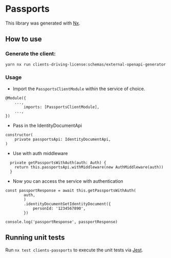 # Passports

This library was generated with [Nx](https://nx.dev).

## How to use

### Generate the client:

```sh
yarn nx run clients-driving-license:schemas/external-openapi-generator
```

### Usage

- Import the `PassportsClientModule` within the service of choice.

```
@Module({
    ...,
        imports: [PassportsClientModule],
    ...,
})
```

- Pass in the IdentityDocumentApi

```
constructor(
    private passportsApi: IdentityDocumentApi,
)
```

- Use with auth middleware

```
  private getPassportsWithAuth(auth: Auth) {
    return this.passportsApi.withMiddleware(new AuthMiddleware(auth))
  }
```

- Now you can access the service with authentication

```
const passportResponse = await this.getPassportsWithAuth(
        auth,
        )
        .identityDocumentGetIdentityDocument({
            personId: '1234567890',
        })

console.log('passportResponse', passportResponse)
```

## Running unit tests

Run `nx test clients-passports` to execute the unit tests via [Jest](https://jestjs.io).

